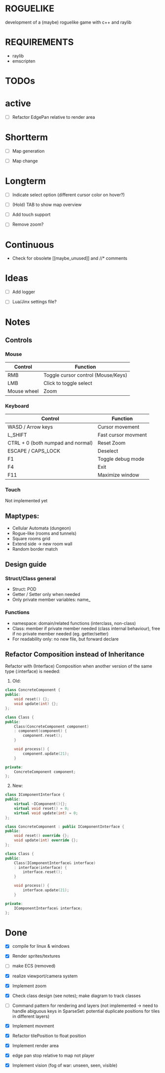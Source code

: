 # ROGUELIKE
development of a (maybe) roguelike game with c++ and raylib

# REQUIREMENTS
- raylib
- emscripten

# TODOs
# active
- [ ] Refactor EdgePan relative to render area


# Shortterm
- [ ] Map generation

- [ ] Map change


# Longterm 
- [ ] Indicate select option (different cursor color on hover?)

- [ ] (Hold) TAB to show map overview

- [ ] Add touch support

- [ ] Remove zoom?


# Continuous
- Check for obsolete [[maybe_unused]] and //* comments


# Ideas
- [ ] Add logger

- [ ] Lua/Jinx settings file?


# Notes

## Controls

### Mouse
| Control     | Function                           |
| ----------- | ---------------------------------- |
| RMB         | Toggle cursor control (Mouse/Keys) |
| LMB         | Click to toggle select             |
| Mouse wheel | Zoom                               |


### Keyboard
| Control                           | Function            |
| --------------------------------- | ------------------- |
| WASD / Arrow keys                 | Cursor movement     |
| L_SHIFT                           | Fast cursor movment |
| CTRL + 0 (both numpad and normal) | Reset Zoom          |
| ESCAPE / CAPS_LOCK                | Deselect            |
| F1                                | Toggle debug mode   |
| F4                                | Exit                |
| F11                               | Maximize window     |


### Touch
Not implemented yet

## Maptypes:
- Cellular Automata (dungeon)
- Rogue-like (rooms and tunnels)
- Square rooms grid
- Extend side -> new room wall
- Random border match

## Design guide
### Struct/Class general
- Struct: POD 
- Getter / Setter only when needed
- Only private member variables: name_

### Functions
- namespace: domain/related functions (interclass, non-class)
- Class: member if private member needed (class internal behaviour), free if no private member needed (eg. getter/setter)
- For readability only: no new file, but forward declare


## Refactor Composition instead of Inheritance
Refactor with (Interface) Composition when another version of the same type (:interface) is needed:

1) Old:
```cpp
class ConcreteComponent {
public:
    void reset() {};
    void update(int) {};
};

class Class {
public:
    Class(ConcreteComponent component)
    : component(component) {
        component.reset();
    }

    void process() {
        component.update(21);
    }

private:
    ConcreteComponent component;
};
```
2) New:
```cpp
class IComponentInterface {
public:
    virtual ~IComponent(){};
    virtual void reset() = 0;
    virtual void update(int) = 0;
};

class ConcreteComponent : public IComponentInterface {
public:
    void reset() override {};
    void update(int) override {};
};

class Class {
public:
    Class(IComponentInterface& interface)
    : interface(interface) {
        interface.reset();
    }

    void process() {
        interface.update(21);
    }

private:
    IComponentInterface& interface;
};
```


# Done
- [x] compile for linux & windows

- [x] Render sprites/textures

- [ ] make ECS (removed)

- [x] realize viewport/camera system

- [x] Implement zoom

- [x] Check class design (see notes); make diagram to track classes

- [ ] Command pattern for rendering and layers (not implemented -> need to handle abiguous keys in SparseSet: potential duplicate positions for tiles in different layers)

- [x] Implement movment

- [x] Refactor tilePosition to float position

- [x] Implement render area

- [x] edge pan stop relative to map not player

- [x] Implement vision (fog of war: unseen, seen, visible)
